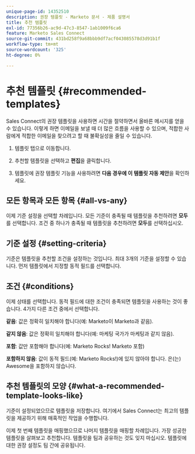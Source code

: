 ```yaml
---
unique-page-id: 14352510
description: 권장 템플릿 - Marketo 문서 - 제품 설명서
title: 추천 템플릿
exl-id: 77356b26-ac9d-47c3-8547-1ab1009f6ca6
feature: Marketo Sales Connect
source-git-commit: 431bd258f9a68bbb9df7acf043085578d3d91b1f
workflow-type: tm+mt
source-wordcount: '325'
ht-degree: 0%

---
```


# 추천 템플릿 {#recommended-templates}

Sales Connect의 권장 템플릿을 사용하면 시간을 절약하면서 올바른 메시지를 얻을 수 있습니다. 이렇게 하면 이메일을 보낼 때 더 많은 흐름을 사용할 수 있으며, 적합한 사람에게 적합한 이메일을 찾으려고 할 때 불확실성을 줄일 수 있습니다.

1. 템플릿 탭으로 이동합니다.

1. 추천할 템플릿을 선택하고 **편집**&#x200B;을 클릭합니다.

1. 템플릿에 권장 템플릿 기능을 사용하려면 **다음 경우에 이 템플릿 자동 제안**&#x200B;을 확인하세요.

## 모든 항목과 모든 항목 {#all-vs-any}

이제 기준 설정을 선택할 차례입니다. 모든 기준이 충족될 때 템플릿을 추천하려면 **모두**&#x200B;를 선택합니다. 조건 중 하나가 충족될 때 템플릿을 추천하려면 **모두**&#x200B;를 선택하십시오.

## 기준 설정 {#setting-criteria}

기준은 템플릿을 추천할 조건을 설정하는 것입니다. 최대 3개의 기준을 설정할 수 있습니다. 먼저 템플릿에서 지정할 동적 필드를 선택합니다.

## 조건 {#conditions}

이제 상태를 선택합니다. 동적 필드에 대한 조건이 충족되면 템플릿을 사용하는 것이 좋습니다. 4가지 다른 조건 중에서 선택합니다.

**같음**: 값은 정확히 일치해야 합니다(예: Marketo이 Marketo과 같음).

**같지 않음**: 값은 정확히 일치해야 합니다(예: 마케팅 국가가 마케팅과 같지 않음).

**포함**: 값만 포함해야 합니다(예: Marketo Rocks! Marketo 포함)

**포함하지 않음**: 값이 동적 필드(예: Marketo Rocks!)에 있지 않아야 합니다. 은(는) Awesome을 포함하지 않습니다.

## 추천 템플릿의 모양 {#what-a-recommended-template-looks-like}

기준이 설정되었으므로 템플릿을 저장합니다. 여기에서 Sales Connect는 최고의 템플릿을 제공하기 위해 매혹적인 작업을 수행합니다.

이제 첫 번째 템플릿을 매핑했으므로 나머지 템플릿을 매핑할 차례입니다. 가장 성공한 템플릿을 살펴보고 추천합니다. 템플릿을 팀과 공유하는 것도 잊지 마십시오. 템플릿에 대한 권장 설정도 팀 간에 공유됩니다.

